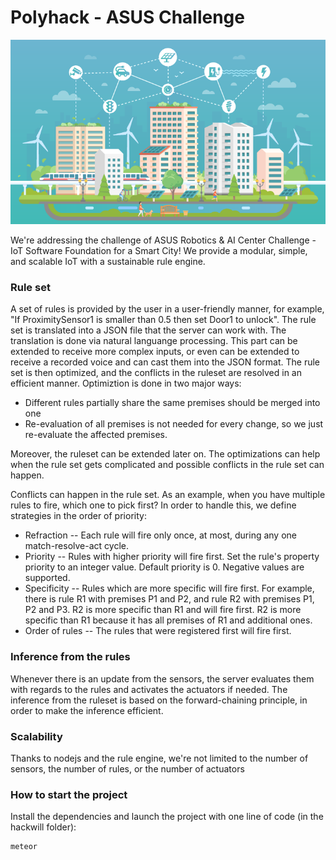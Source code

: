 # Polyhack - ASUS Challenge
![width = 300px](./preview.png)


We're addressing the challenge of ASUS Robotics & AI Center Challenge - IoT Software Foundation for a Smart City! We provide a modular, simple, and scalable IoT with a sustainable rule engine.
### Rule set
A set of rules is provided by the user in a user-friendly manner, for example, "If ProximitySensor1 is smaller than 0.5 then set Door1 to unlock". The rule set is translated into a JSON file that the server can work with. The translation is done via natural languange processing. This part can be extended to receive more complex inputs, or even can be extended to receive a recorded voice and can cast them into the JSON format.
The rule set is then optimized, and the conflicts in the ruleset are resolved in an efficient manner. Optimiztion is done in two major ways:

* Different rules partially share the same premises should be merged into one
* Re-evaluation of all premises is not needed for every change, so we just re-evaluate the affected premises.

Moreover, the ruleset can be extended later on. The optimizations can help when the rule set gets complicated and possible conflicts in the rule set can happen.

Conflicts can happen in the rule set. As an example, when you have multiple rules to fire, which one to pick first?
In order to handle this, we define strategies in the order of priority:
* Refraction -- Each rule will fire only once, at most, during any one match-resolve-act cycle.
* Priority -- Rules with higher priority will fire first. Set the rule's property priority to an integer value. Default priority is 0. Negative values are supported.
* Specificity -- Rules which are more specific will fire first. For example, there is rule R1 with premises P1 and P2, and rule R2 with premises P1, P2 and P3. R2 is more specific than R1 and will fire first. R2 is more specific than R1 because it has all premises of R1 and additional ones.
* Order of rules -- The rules that were registered first will fire first.


### Inference from the rules
Whenever there is an update from the sensors, the server evaluates them with regards to the rules and activates the actuators if needed. The inference from the ruleset is based on the forward-chaining principle, in order to make the inference efficient.

### Scalability

Thanks to nodejs and the rule engine, we're not limited to the number of sensors, the number of rules, or the number of actuators

### How to start the project

Install the dependencies and launch the project with one line of code (in the hackwill folder):
```
meteor
```
